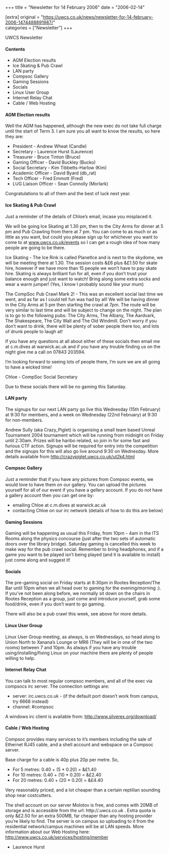 +++
title = "Newsletter for 14 February 2006"
date = "2006-02-14"

[extra]
original = "https://uwcs.co.uk/news/newsletter-for-14-february-2006-1474488891987/"    
categories = ["Newsletter"]
+++

UWCS Newsletter

#### Contents

  - AGM Election results
  - Ice Skating & Pub Crawl
  - LAN party
  - Compsoc Gallery
  - Gaming Sessions
  - Socials
  - Linux User Group
  - Internet Relay Chat
  - Cable / Web Hosting

#### AGM Election results

Well the AGM has happened, although the new exec do not take full charge until the start of Term 3. I am sure you all want to know the results, so here they are:

  - President - Andrew Wheat (Candle)
  - Secretary - Laurence Hurst (Laurence)
  - Treasurer - Bruce Tinton (Bruce)
  - Gaming Officer - David Buckley (Bucko)
  - Social Secretary - Kim Tibbetts-Harlow (Kim)
  - Academic Officer - David Byard (db\_rat)
  - Tech Officer - Fred Emmott (Fred)
  - LUG Liaison Officer - Sean Connolly (Morlark)

Congratulations to all of them and the best of luck next year.

#### Ice Skating & Pub Crawl

Just a reminder of the details of Chloe’s email, incase you misplaced it.

We will be going Ice Skating at 1.30 pm, then to the City Arms for dinner at 5 pm and Pub Crawling from there at 7 pm. You can come to as much or as little as you want, but could you please sign up for whichever you want to come to at www.uwcs.co.uk/events so I can get a rough idea of how many people are going to be there.

Ice Skating - The Ice Rink is called PlanetIce and is next to the skydome, we will be meeting there at 1.30. The session costs &£6 plus &£1.50 for skate hire, however if we have more than 15 people we won’t have to pay skate hire. Skating is always brilliant fun for all, even if you don’t trust your balance enough and just want to watch\! Bring along some extra socks and wear a warm jumper\! (Yes, I know I probably sound like your mum)

The CompSoc Pub Crawl Mark 2\! - This was an excellent social last time we went, and as far as I could tell fun was had by all\! We will be having dinner in the City Arms at 5 pm then starting the crawl at 7pm. The route will be very similar to last time and will be subject to change on the night. The plan is to go to the following pubs: The City Arms, The Albany, The Aardvark, The Shakespeare, The City Wall and The Old Windmill. Don’t worry if you don’t want to drink, there will be plenty of sober people there too, and lots of drunk people to laugh at\!

If you have any questions at all about either of these socials then email me at c.m.dives at warwick.ac.uk and if you have any trouble finding us on the night give me a call on 07843 203594.

I’m looking forward to seeing lots of people there, I’m sure we are all going to have a wicked time\!

Chloe - CompSoc Social Secretary

Due to these socials there will be no gaming this Saturday.

#### LAN party

The signups for our next LAN party go live this Wednesday (15th February) at 9:30 for members, and a week on Wednesday (22nd February) at 9:30 for non-members.

Andrew Sully (aka Crazy\_Piglet) is organising a small team based Unreal Tournament 2004 tournament which will be running from midnight on Friday until 2:30am. Prizes will be haribo related, so join in for some fast and furious CTF action. Signups will be required for entry into the competition and the signups for this will also go live around 9:30 on Wednesday. More details available from http://crazypiglet.uwcs.co.uk/ut2k4.html

#### Compsoc Gallery

Just a reminder that if you have any pictures from Compsoc events, we would love to have them on our gallery. You can upload the pictures yourself for all of our event if you have a gellery account. If you do not have a gallery account then you can get one by:

  - emailing Chloe at c.m.dives at warwick.ac.uk
  - contacting Chloe on our irc network (details of how to do this are below)

#### Gaming Sessions

Gaming will be happening as usual this Friday, from 10pm - 4am in the ITS Rooms along the physics concourse (just after the two sets of automatic doors over the library bridge). Saturday gaming is cancelled this week to make way for the pub crawl social. Remember to bring headphones, and if a game you want to be played isn’t being played (and it is available to install) just come along and suggest it\!

#### Socials

The pre-gaming social on Friday starts at 8:30pm in Rootes Reception/The Bar until 10pm when we all head over to gaming for the evening/morning :). If you’ve not been along before, we normally sit down on the chairs in Rootes Reception as a group, just come and introduce yourself, grab some food/drink, even if you don’t want to go gaming.

There will also be a pub crawl this week, see above for more details.

#### Linux User Group

Linux User Group meeting, as always, is on Wednesdays, so head along to Union North to Xanana’s Lounge or MR6 (They will be in one of the two rooms) between 7 and 10pm. As always if you have any trouble using/installing/fixing Linux on your machine there are plenty of people willing to help.

#### Internet Relay Chat

You can talk to most regular compsoc members, and all of the exec via compsocs irc server. The connection settings are:

  - server: irc.uwcs.co.uk - (if the default port doesn’t work from campus, try 6668 instead)
  - channel: \#compsoc

A windows irc client is available from: http://www.silverex.org/download/

#### Cable / Web Hosting

Compsoc provides many services to it’s members including the sale of Ethernet RJ45 cable, and a shell account and webspace on a Compsoc server.

Base charge for a cable is 40p plus 20p per metre. So,

  - For 5 metres: 0.40 + (5 \* 0.20) = &£1.40
  - For 10 metres: 0.40 + (10 \* 0.20) = &£2.40
  - For 20 metres: 0.40 + (20 \* 0.20) = &£4.40

Very reasonably priced, and a lot cheaper than a certain reptilian sounding shop near costcutters.

The shell account on our server Molotov is free, and comes with 20MB of storage and is accessible from the url: http://.uwcs.co.uk . Extra quota is only &£2.50 for an extra 500MB, far cheaper than any hosting provider you’re likely to find. The server is on campus so uploading to it from the residential network/campus machines will be at LAN speeds. More information about our Web Hosting here: http://www.uwcs.co.uk/services/hosting/member

  - Laurence Hurst
